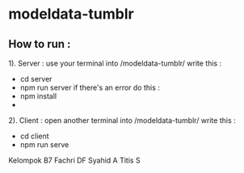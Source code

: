# modeldata-tumblr
How to run :
- 
1). Server :
use your terminal into /modeldata-tumblr/
write this :
- cd server
- npm run server
if there's an error do this :
- npm install
- 
2). Client :
open another terminal into /modeldata-tumblr/
write this :
- cd client
- npm run serve

Kelompok B7
Fachri DF
Syahid A
Titis S
